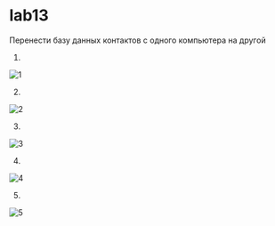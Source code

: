 # lab13
Перенести базу данных контактов с одного компьютера на другой

1.

![1](https://user-images.githubusercontent.com/81170928/228853538-f2bad436-5955-4224-b72d-55f7879758cd.png)

2.

![2](https://user-images.githubusercontent.com/81170928/228853567-c01bcb40-d7c4-4a7d-b9f8-950f5b3a8a56.png)

3.

![3](https://user-images.githubusercontent.com/81170928/228853615-5d49796f-f331-46a2-a69f-eb36cfcb87e9.png)

4.

![4](https://user-images.githubusercontent.com/81170928/228853656-d4e31f0d-6fee-4d90-b209-50557e37b921.png)

5.

![5](https://user-images.githubusercontent.com/81170928/228853687-333487ba-27d2-4018-99fe-59647c14d60f.png)
